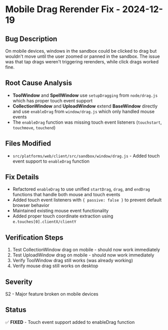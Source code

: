 # Mobile Drag Rerender Fix - 2024-12-19

## Bug Description
On mobile devices, windows in the sandbox could be clicked to drag but wouldn't move until the user zoomed or panned in the sandbox. The issue was that tap drags weren't triggering rerenders, while click drags worked fine.

## Root Cause Analysis
- **ToolWindow** and **SpellWindow** use `setupDragging` from `node/drag.js` which has proper touch event support
- **CollectionWindow** and **UploadWindow** extend **BaseWindow** directly and use `enableDrag` from `window/drag.js` which only handled mouse events
- The `enableDrag` function was missing touch event listeners (`touchstart`, `touchmove`, `touchend`)

## Files Modified
- `src/platforms/web/client/src/sandbox/window/drag.js` - Added touch event support to `enableDrag` function

## Fix Details
- Refactored `enableDrag` to use unified `startDrag`, `drag`, and `endDrag` functions that handle both mouse and touch events
- Added touch event listeners with `{ passive: false }` to prevent default browser behavior
- Maintained existing mouse event functionality
- Added proper touch coordinate extraction using `e.touches[0].clientX/clientY`

## Verification Steps
1. Test CollectionWindow drag on mobile - should now work immediately
2. Test UploadWindow drag on mobile - should now work immediately  
3. Verify ToolWindow drag still works (was already working)
4. Verify mouse drag still works on desktop

## Severity
S2 - Major feature broken on mobile devices

## Status
✅ **FIXED** - Touch event support added to enableDrag function
